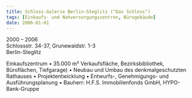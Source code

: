 ```yaml
---
title: Schloss-Galerie Berlin-Steglitz ("Das Schloss")
tags: [Einkaufs- und Nahversorgungszentren, Bürogebäude]
date: 2006-01-01
---
```

2000 – 2006<br/>
Schlossstr. 34-37, Grunewaldstr. 1-3<br/>
Berlin-Steglitz

Einkaufszentrum 
• 35.000 m² Verkaufsfläche, Bezirksbibliothek, Büroflächen, Tiefgarage)
• Neubau und Umbau des denkmalgeschutzten Rathauses
• Projektentwicklung
• Entwurfs-, Genehmigungs- und Ausführungsplanung
• Bauherr: H.F.S. Immobilienfonds GmbH, HYPO-Bank-Gruppe
